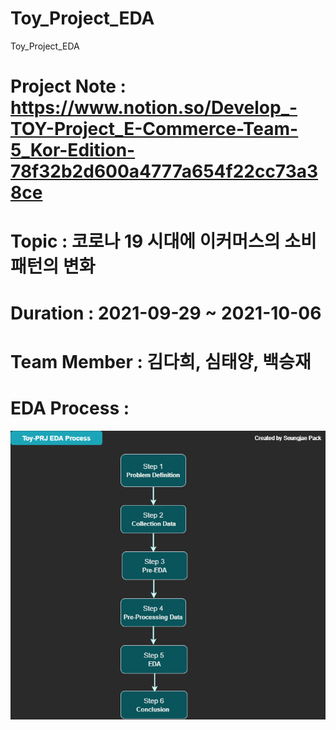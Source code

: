# Toy_Project_EDA
Toy_Project_EDA
# Project Note : https://www.notion.so/Develop_-TOY-Project_E-Commerce-Team-5_Kor-Edition-78f32b2d600a4777a654f22cc73a38ce
# Topic : 코로나 19 시대에 이커머스의 소비패턴의 변화
# Duration : 2021-09-29 ~ 2021-10-06
# Team Member : 김다희, 심태양, 백승재
# EDA Process :
<p align='center'>
    <img src="./04.image/PRJ EDA Process.drawio_SJP.png"/>
</p>

